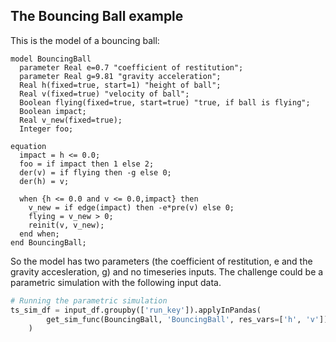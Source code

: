 ## The Bouncing Ball example
This is the model of a bouncing ball:
```modelica
model BouncingBall
  parameter Real e=0.7 "coefficient of restitution";
  parameter Real g=9.81 "gravity acceleration";
  Real h(fixed=true, start=1) "height of ball";
  Real v(fixed=true) "velocity of ball";
  Boolean flying(fixed=true, start=true) "true, if ball is flying";
  Boolean impact;
  Real v_new(fixed=true);
  Integer foo;

equation
  impact = h <= 0.0;
  foo = if impact then 1 else 2;
  der(v) = if flying then -g else 0;
  der(h) = v;

  when {h <= 0.0 and v <= 0.0,impact} then
    v_new = if edge(impact) then -e*pre(v) else 0;
    flying = v_new > 0;
    reinit(v, v_new);
  end when;
end BouncingBall;
```
So the model has two parameters (the coefficient of restitution, e and the gravity accesleration, g) and no timeseries inputs. The challenge could be a parametric simulation with the following input data.
```python
# Running the parametric simulation
ts_sim_df = input_df.groupby(['run_key']).applyInPandas(
        get_sim_func(BouncingBall, 'BouncingBall', res_vars=['h', 'v']), schema=res_schema
    )
